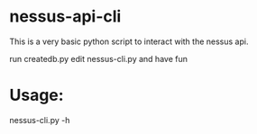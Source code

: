 # nessus-api-cli
This is a very basic python script to interact with the nessus api.

run createdb.py
edit nessus-cli.py and have fun

# Usage:
nessus-cli.py -h

